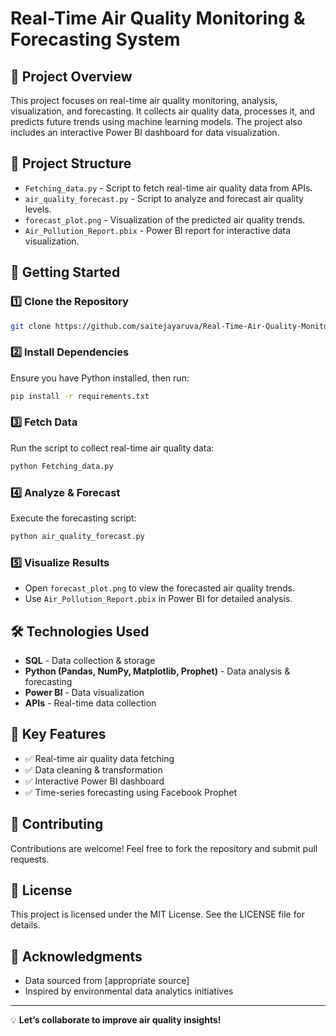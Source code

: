 # Real-Time Air Quality Monitoring & Forecasting System

## 📌 Project Overview
This project focuses on real-time air quality monitoring, analysis, visualization, and forecasting. It collects air quality data, processes it, and predicts future trends using machine learning models. The project also includes an interactive Power BI dashboard for data visualization.

## 📂 Project Structure
- `Fetching_data.py` - Script to fetch real-time air quality data from APIs.
- `air_quality_forecast.py` - Script to analyze and forecast air quality levels.
- `forecast_plot.png` - Visualization of the predicted air quality trends.
- `Air_Pollution_Report.pbix` - Power BI report for interactive data visualization.


## 🚀 Getting Started

### 1️⃣ Clone the Repository
```bash
git clone https://github.com/saitejayaruva/Real-Time-Air-Quality-Monitoring.git
```

### 2️⃣ Install Dependencies
Ensure you have Python installed, then run:
```bash
pip install -r requirements.txt
```

### 3️⃣ Fetch Data
Run the script to collect real-time air quality data:
```bash
python Fetching_data.py
```

### 4️⃣ Analyze & Forecast
Execute the forecasting script:
```bash
python air_quality_forecast.py
```

### 5️⃣ Visualize Results
- Open `forecast_plot.png` to view the forecasted air quality trends.
- Use `Air_Pollution_Report.pbix` in Power BI for detailed analysis.

## 🛠️ Technologies Used
- **SQL** - Data collection & storage
- **Python (Pandas, NumPy, Matplotlib, Prophet)** - Data analysis & forecasting
- **Power BI** - Data visualization
- **APIs** - Real-time data collection

## 🎯 Key Features
- ✅ Real-time air quality data fetching
- ✅ Data cleaning & transformation
- ✅ Interactive Power BI dashboard
- ✅ Time-series forecasting using Facebook Prophet

## 🤝 Contributing
Contributions are welcome! Feel free to fork the repository and submit pull requests.

## 📜 License
This project is licensed under the MIT License. See the LICENSE file for details.

## 📢 Acknowledgments
- Data sourced from [appropriate source]
- Inspired by environmental data analytics initiatives

---

💡 **Let’s collaborate to improve air quality insights!**

